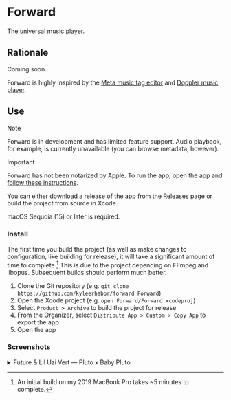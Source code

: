 # Forward

The universal music player.

## Rationale

Coming soon...

Forward is highly inspired by the [Meta music tag editor][meta] and [Doppler music player][doppler].

## Use

> [!NOTE]
>
> Forward is in development and has limited feature support. Audio playback, for example, is currently unavailable (you
> can browse metadata, however).

> [!IMPORTANT]
>
> Forward has not been notarized by Apple. To run the app, open the app and [follow these instructions][apple-notarization-bypass].

You can either download a release of the app from the [Releases][releases] page or build the project from source in Xcode.

macOS Sequoia (15) or later is required.

### Install

The first time you build the project (as well as make changes to configuration, like building for release), it will take
a significant amount of time to complete.[^1] This is due to the project depending on FFmpeg and libopus.
Subsequent builds should perform much better.

1. Clone the Git repository (e.g. `git clone https://github.com/kyleerhabor/forward Forward`)
2. Open the Xcode project (e.g. `open Forward/Forward.xcodeproj`)
3. Select `Product > Archive` to build the project for release
4. From the Organizer, select `Distribute App > Custom > Copy App` to export the app
5. Open the app 

### Screenshots

<details>
  <summary>Future & Lil Uzi Vert — Pluto x Baby Pluto</summary>
  
  <img src="Documentation/Screenshots/Future & Lil Uzi Vert - Pluto x Baby Pluto.png">
</details>

[^1]: An initial build on my 2019 MacBook Pro takes ~5 minutes to complete. 

[meta]: https://www.nightbirdsevolve.com/meta
[doppler]: https://brushedtype.co/doppler
[apple-notarization-bypass]: https://support.apple.com/en-us/102445#openanyway
[releases]: https://github.com/kyleerhabor/forward/releases
